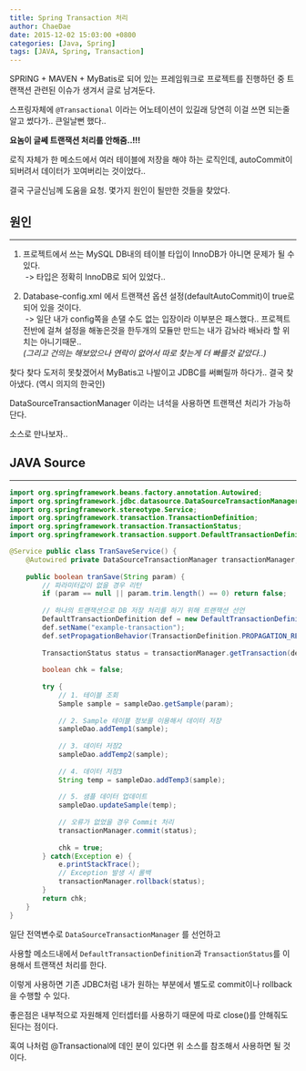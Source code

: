 ```yaml
---
title: Spring Transaction 처리
author: ChaeDae
date: 2015-12-02 15:03:00 +0800
categories: [Java, Spring]
tags: [JAVA, Spring, Transaction]
---
```


SPRING + MAVEN + MyBatis로 되어 있는 프레임워크로 프로젝트를 진행하던 중 트랜잭션 관련된 이슈가 생겨서 글로 남겨둔다.


스프링자체에 `@Transactional` 이라는 어노테이션이 있길래 당연히 이걸 쓰면 되는줄 알고 썼다가.. 큰일날뻔 했다..

**요놈이 글쎄 트랜잭션 처리를 안해줌..!!!**

로직 자체가 한 메소드에서 여러 테이블에 저장을 해야 하는 로직인데,
autoCommit이 되버려서 데이터가 꼬여버리는 것이었다..

결국 구글신님께 도움을 요청. 몇가지 원인이 될만한 것들을 찾았다.

## 원인
---
1. 프로젝트에서 쓰는 MySQL DB내의 테이블 타입이 InnoDB가 아니면 문제가 될 수 있다.<br/>
 -> 타입은 정확히 InnoDB로 되어 있었다..
  
2. Database-config.xml 에서 트랜잭션 옵션 설정(defaultAutoCommit)이 true로 되어 있을 것이다.<br/>
 -> 일단 내가 config쪽을 손댈 수도 없는 입장이라 이부분은 패스했다.. 프로젝트 전반에 걸쳐 설정을 해놓은것을 한두개의 모듈만 만드는 내가 감놔라 배놔라 할 위치는 아니기때문..<br/>
_(그리고 건의는 해보았으나 연락이 없어서 따로 찾는게 더 빠를것 같았다..)_

찾다 찾다 도저히 못찾겠어서 MyBatis고 나발이고 JDBC를 써뻐릴까 하다가.. 결국 찾아냈다. (역시 의지의 한국인)
  
DataSourceTransactionManager 이라는 녀석을 사용하면 트랜잭션 처리가 가능하단다. 

소스로 만나보자..
 
## JAVA Source
---

```java
import org.springframework.beans.factory.annotation.Autowired;
import org.springframework.jdbc.datasource.DataSourceTransactionManager; 
import org.springframework.stereotype.Service; 
import org.springframework.transaction.TransactionDefinition; 
import org.springframework.transaction.TransactionStatus; 
import org.springframework.transaction.support.DefaultTransactionDefinition; 

@Service public class TranSaveService() { 
    @Autowired private DataSourceTransactionManager transactionManager; 
    
    public boolean tranSave(String param) { 
        // 파라미터값이 없을 경우 리턴 
        if (param == null || param.trim.length() == 0) return false; 
        
        // 하나의 트랜잭션으로 DB 저장 처리를 하기 위해 트랜잭션 선언 
        DefaultTransactionDefinition def = new DefaultTransactionDefinition(); 
        def.setName("example-transaction"); 
        def.setPropagationBehavior(TransactionDefinition.PROPAGATION_REQUIRED); 
        
        TransactionStatus status = transactionManager.getTransaction(def); 
        
        boolean chk = false; 
        
        try { 
            // 1. 테이블 조회 
            Sample sample = sampleDao.getSample(param); 
            
            // 2. Sample 테이블 정보를 이용해서 데이터 저장 
            sampleDao.addTemp1(sample); 
            
            // 3. 데이터 저장2 
            sampleDao.addTemp2(sample); 
            
            // 4. 데이터 저장3 
            String temp = sampleDao.addTemp3(sample); 
            
            // 5. 샘플 데이터 업데이트 
            sampleDao.updateSample(temp); 
            
            // 오류가 없었을 경우 Commit 처리 
            transactionManager.commit(status); 
            
            chk = true; 
        } catch(Exception e) { 
            e.printStackTrace(); 
            // Exception 발생 시 롤백 
            transactionManager.rollback(status); 
        } 
        return chk; 
    } 
}
```
  

일단 전역변수로 `DataSourceTransactionManager` 를 선언하고

사용할 메소드내에서 `DefaultTransactionDefinition`과 `TransactionStatus`를 이용해서 트랜잭션 처리를 한다.

이렇게 사용하면 기존 JDBC처럼 내가 원하는 부분에서 별도로 commit이나 rollback을 수행할 수 있다.


좋은점은 내부적으로 자원해제 인터셉터를 사용하기 때문에 따로 close()를 안해줘도 된다는 점이다.
  

혹여 나처럼 @Transactional에 데인 분이 있다면 위 소스를 참조해서 사용하면 될 것이다.